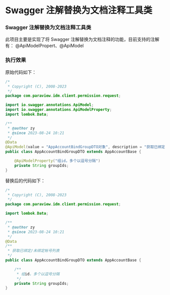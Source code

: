 # Swagger 注解替换为文档注释工具类

### Swagger 注解替换为文档注释工具类

此项目主要是实现了将 Swagger 注解替换为文档注释的功能，目前支持的注解有： @ApiModelPropert、@ApiModel


### 执行效果
原始代码如下：
```java
/*
 * Copyright (C), 2008-2023
 */
package com.paraview.idm.client.permission.request;

import io.swagger.annotations.ApiModel;
import io.swagger.annotations.ApiModelProperty;
import lombok.Data;

/**
 * @author zy
 * @since 2023-08-24 10:21
 */
@Data
@ApiModel(value = "AppAccountBindGroupDTO对象", description = "获取已绑定/未绑定帐号列表")
public class AppAccountBindGroupDTO extends AppAccountBase {

    @ApiModelProperty("组id，多个以逗号分隔")
    private String groupIds;
}

```


替换后的代码如下：
```java
/*
 * Copyright (C), 2008-2023
 */
package com.paraview.idm.client.permission.request;

import lombok.Data;

/**
 * @author zy
 * @since 2023-08-24 10:21
 */
@Data
/**
 * 获取已绑定/未绑定帐号列表
 */
public class AppAccountBindGroupDTO extends AppAccountBase {

    /**
     * 组id，多个以逗号分隔
     */
    private String groupIds;
}

```
